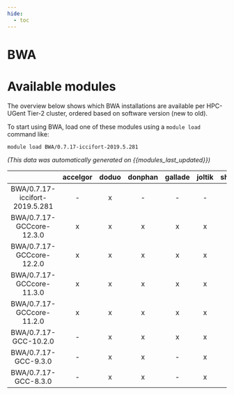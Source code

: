 ```yaml
---
hide:
  - toc
---
```


BWA
===

# Available modules


The overview below shows which BWA installations are available per HPC-UGent Tier-2 cluster, ordered based on software version (new to old).

To start using BWA, load one of these modules using a `module load` command like:

```shell
module load BWA/0.7.17-iccifort-2019.5.281
```

*(This data was automatically generated on {{modules_last_updated}})*  

| |accelgor|doduo|donphan|gallade|joltik|shinx|skitty|
| :---: | :---: | :---: | :---: | :---: | :---: | :---: | :---: |
|BWA/0.7.17-iccifort-2019.5.281|-|x|-|-|-|-|-|
|BWA/0.7.17-GCCcore-12.3.0|x|x|x|x|x|x|x|
|BWA/0.7.17-GCCcore-12.2.0|x|x|x|x|x|-|-|
|BWA/0.7.17-GCCcore-11.3.0|x|x|x|x|x|x|-|
|BWA/0.7.17-GCCcore-11.2.0|x|x|x|x|x|-|-|
|BWA/0.7.17-GCC-10.2.0|-|x|x|x|x|-|-|
|BWA/0.7.17-GCC-9.3.0|-|x|x|-|x|-|-|
|BWA/0.7.17-GCC-8.3.0|-|x|x|-|x|-|-|
